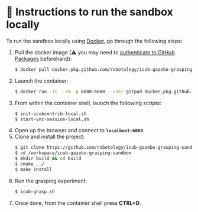 🔽 Instructions to run the sandbox locally
==========================================

To run the sandbox locally using [Docker](https://www.docker.com), go through the following steps:
1. Pull the docker image (⚠ you may need to [authenticate to GitHub Packages][1] beforehand):
    ```sh
    $ docker pull docker.pkg.github.com/robotology/icub-gazebo-grasping-sandbox/gitpod:{tag}
    ```
1. Launch the container:
    ```sh
    $ docker run -it --rm -p 6080:6080 --user gitpod docker.pkg.github.com/robotology/icub-gazebo-grasping-sandbox/gitpod:{tag}
    ```
1. From within the container shell, launch the following scripts:
    ```sh
    $ init-icubcontrib-local.sh
    $ start-vnc-session-local.sh
    ```
1. Open up the browser and connect to **`localhost:6080`**.
1. Clone and install the project:
    ```sh
    $ git clone https://github.com/robotology/icub-gazebo-grasping-sandbox.git /workspace/icub-gazebo-grasping-sandbox
    $ cd /workspace/icub-gazebo-grasping-sandbox 
    $ mkdir build && cd build
    $ cmake ../
    $ make install
    ```
1. Run the grasping experiment:
   ```sh
   $ icub-grasp.sh
   ```
1. Once done, from the container shell press **CTRL+D**.

[1]: https://docs.github.com/en/packages/using-github-packages-with-your-projects-ecosystem/configuring-docker-for-use-with-github-packages#authenticating-to-github-packages
